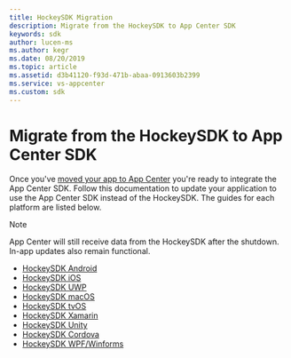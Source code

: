 ```yaml
---
title: HockeySDK Migration
description: Migrate from the HockeySDK to App Center SDK
keywords: sdk
author: lucen-ms
ms.author: kegr
ms.date: 08/20/2019
ms.topic: article
ms.assetid: d3b41120-f93d-471b-abaa-0913603b2399
ms.service: vs-appcenter
ms.custom: sdk
---
```


# Migrate from the HockeySDK to App Center SDK

Once you've [moved your app to App Center](~/transition/moving/index.md) you're ready to integrate the App Center SDK. Follow this documentation to update your application to use the App Center SDK instead of the HockeySDK. The guides for each platform are listed below.

> [!NOTE]
> App Center will still receive data from the HockeySDK after the shutdown. In-app updates also remain functional.

* [HockeySDK Android](android-sdk-migration.md)
* [HockeySDK iOS](ios-sdk-migration.md)
* [HockeySDK UWP](uwp-sdk-migration.md)
* [HockeySDK macOS](macos-sdk-migration.md)
* [HockeySDK tvOS](tvos-sdk-migration.md)
* [HockeySDK Xamarin](xamarin-sdk-migration.md)
* [HockeySDK Unity](unity-sdk-migration.md)
* [HockeySDK Cordova](cordova-sdk-migration.md)
* [HockeySDK WPF/Winforms](wpf-winforms-sdk-migration.md)